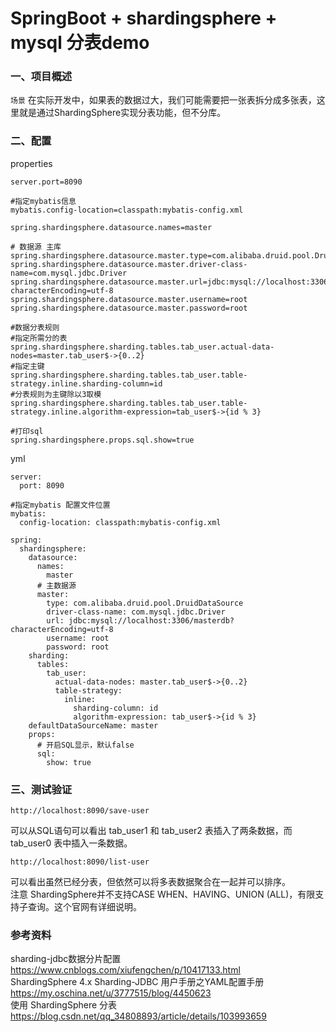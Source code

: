 # SpringBoot + shardingsphere + mysql 分表demo

### 一、项目概述
`场景` 在实际开发中，如果表的数据过大，我们可能需要把一张表拆分成多张表，这里就是通过ShardingSphere实现分表功能，但不分库。

### 二、配置
properties
```
server.port=8090

#指定mybatis信息
mybatis.config-location=classpath:mybatis-config.xml

spring.shardingsphere.datasource.names=master

# 数据源 主库
spring.shardingsphere.datasource.master.type=com.alibaba.druid.pool.DruidDataSource
spring.shardingsphere.datasource.master.driver-class-name=com.mysql.jdbc.Driver
spring.shardingsphere.datasource.master.url=jdbc:mysql://localhost:3306/masterdb?characterEncoding=utf-8
spring.shardingsphere.datasource.master.username=root
spring.shardingsphere.datasource.master.password=root

#数据分表规则
#指定所需分的表
spring.shardingsphere.sharding.tables.tab_user.actual-data-nodes=master.tab_user$->{0..2}
#指定主键
spring.shardingsphere.sharding.tables.tab_user.table-strategy.inline.sharding-column=id
#分表规则为主键除以3取模
spring.shardingsphere.sharding.tables.tab_user.table-strategy.inline.algorithm-expression=tab_user$->{id % 3}

#打印sql
spring.shardingsphere.props.sql.show=true
```
yml
```
server:
  port: 8090
  
#指定mybatis 配置文件位置
mybatis:
  config-location: classpath:mybatis-config.xml
  
spring:
  shardingsphere:
    datasource:
      names:
        master
      # 主数据源
      master:
        type: com.alibaba.druid.pool.DruidDataSource
        driver-class-name: com.mysql.jdbc.Driver
        url: jdbc:mysql://localhost:3306/masterdb?characterEncoding=utf-8
        username: root
        password: root
    sharding:      
      tables:
        tab_user: 
          actual-data-nodes: master.tab_user$->{0..2}
          table-strategy: 
            inline:
              sharding-column: id
              algorithm-expression: tab_user$->{id % 3}
    defaultDataSourceName: master
    props:
      # 开启SQL显示，默认false
      sql:
        show: true    
```


### 三、测试验证
```
http://localhost:8090/save-user
```
可以从SQL语句可以看出 tab_user1 和 tab_user2 表插入了两条数据，而 tab_user0 表中插入一条数据。

```
http://localhost:8090/list-user
```
可以看出虽然已经分表，但依然可以将多表数据聚合在一起并可以排序。     
注意 ShardingSphere并不支持CASE WHEN、HAVING、UNION (ALL)，有限支持子查询。这个官网有详细说明。


### 参考资料
sharding-jdbc数据分片配置  
https://www.cnblogs.com/xiufengchen/p/10417133.html    
ShardingSphere 4.x Sharding-JDBC 用户手册之YAML配置手册  
https://my.oschina.net/u/3777515/blog/4450623  
使用 ShardingSphere 分表  
https://blog.csdn.net/qq_34808893/article/details/103993659  
